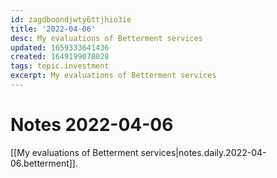 ```yaml
---
id: zagdboondjwty6ttjhio3ie
title: '2022-04-06'
desc: My evaluations of Betterment services
updated: 1659333641436
created: 1649199078028
tags: topic.investment
excerpt: My evaluations of Betterment services
---
```

# Notes 2022-04-06

[[My evaluations of Betterment services|notes.daily.2022-04-06.betterment]].